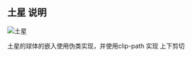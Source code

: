 ## 土星 说明

![土星](http://pg8mlf6c2.bkt.clouddn.com/WechatIMG142.png)

 土星的球体的嵌入使用伪类实现，并使用clip-path 实现 上下剪切
